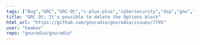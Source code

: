```yaml
---
tags: ["Bug","GRC","GRC-Qt","c-plus-plus","cybersecurity","dsp","gnu","gnuradio","hacktoberfest","python","radio","sdr","wireless"]
title: "GRC Qt: It's possible to delete the Options block"
html_url: "https://github.com/gnuradio/gnuradio/issues/7795"
user: "haakov"
repo: "gnuradio/gnuradio"
---
```


